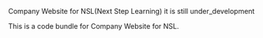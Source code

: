
   Company Website for NSL(Next Step Learning) it is still under_development

  This is a code bundle for Company Website for NSL. 


  
  
